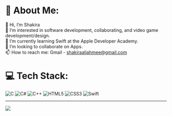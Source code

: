 # 💫 About Me:
👋 Hi, I’m Shakira<br>👀 I’m interested in software development, collaborating, and video game development/design.<br>🌱 I’m currently learning Swift at the Apple Developer Academy.<br>💞️ I’m looking to collaborate on Apps.<br>📫 How to reach me: Gmail - shakiraaljahmee@gmail.com


# 💻 Tech Stack:
![C](https://img.shields.io/badge/c-%2300599C.svg?style=for-the-badge&logo=c&logoColor=white) ![C#](https://img.shields.io/badge/c%23-%23239120.svg?style=for-the-badge&logo=csharp&logoColor=white) ![C++](https://img.shields.io/badge/c++-%2300599C.svg?style=for-the-badge&logo=c%2B%2B&logoColor=white) ![HTML5](https://img.shields.io/badge/html5-%23E34F26.svg?style=for-the-badge&logo=html5&logoColor=white) ![CSS3](https://img.shields.io/badge/css3-%231572B6.svg?style=for-the-badge&logo=css3&logoColor=white) ![Swift](https://img.shields.io/badge/swift-%23FA7343.svg?style=for-the-badge&logo=swift&logoColor=white)


---
[![](https://visitcount.itsvg.in/api?id=sal-jahmee&icon=7&color=10)](https://visitcount.itsvg.in)

<!-- Proudly created with GPRM ( https://gprm.itsvg.in ) -->
